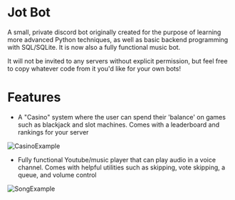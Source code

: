 # Jot Bot
 A small, private discord bot originally created for the purpose of learning more advanced Python techniques, as well as basic backend programming with SQL/SQLite. It is now also a fully functional music bot.
 
 It will not be invited to any servers without explicit permission, but feel free to copy whatever code from it you'd like for your own bots!
 
 # Features
 - A "Casino" system where the user can spend their 'balance' on games such as blackjack and slot machines. Comes with a leaderboard and rankings for your server

![CasinoExample](https://user-images.githubusercontent.com/54756070/215255017-694c5c1e-5894-4ea4-8b89-282537fce90b.png)

 - Fully functional Youtube/music player that can play audio in a voice channel. Comes with helpful utilities such as skipping, vote skipping, a queue, and volume control

![SongExample](https://user-images.githubusercontent.com/54756070/215255010-f8c1053d-1ed9-429d-bfb4-349d8be5163c.png)
